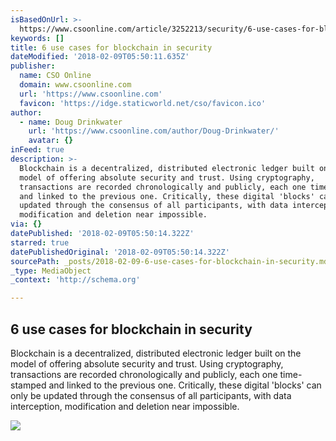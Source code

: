```yaml
---
isBasedOnUrl: >-
  https://www.csoonline.com/article/3252213/security/6-use-cases-for-blockchain-in-security.html
keywords: []
title: 6 use cases for blockchain in security
dateModified: '2018-02-09T05:50:11.635Z'
publisher:
  name: CSO Online
  domain: www.csoonline.com
  url: 'https://www.csoonline.com'
  favicon: 'https://idge.staticworld.net/cso/favicon.ico'
author:
  - name: Doug Drinkwater
    url: 'https://www.csoonline.com/author/Doug-Drinkwater/'
    avatar: {}
inFeed: true
description: >-
  Blockchain is a decentralized, distributed electronic ledger built on the
  model of offering absolute security and trust. Using cryptography,
  transactions are recorded chronologically and publicly, each one time-stamped
  and linked to the previous one. Critically, these digital 'blocks' can only be
  updated through the consensus of all participants, with data interception,
  modification and deletion near impossible.
via: {}
datePublished: '2018-02-09T05:50:14.322Z'
starred: true
datePublishedOriginal: '2018-02-09T05:50:14.322Z'
sourcePath: _posts/2018-02-09-6-use-cases-for-blockchain-in-security.md
_type: MediaObject
_context: 'http://schema.org'

---
```

<article style=""><h1>6 use cases for blockchain in security</h1><p>Blockchain is a decentralized, distributed electronic ledger built on the model of offering absolute security and trust. Using cryptography, transactions are recorded chronologically and publicly, each one time-stamped and linked to the previous one. Critically, these digital 'blocks' can only be updated through the consensus of all participants, with data interception, modification and deletion near impossible.</p><img src="https://images.idgesg.net/images/article/2018/01/bitcoin_currency_blockchain_finance_bank_binary-100745936-large.3x2.jpg" /></article>